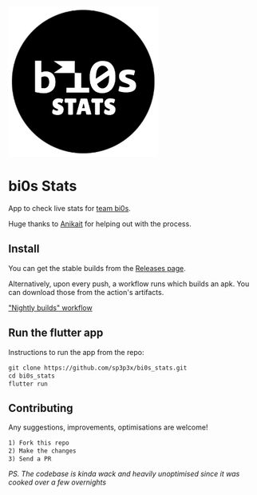 <img src="misc/logo/bi0s_stats_logo.png" alt="logo" width="300" height="300">

# bi0s Stats

App to check live stats for [team bi0s](bi0s.in).

Huge thanks to [Anikait](https://github.com/br34dcrumb) for helping out with the process.

## Install

You can get the stable builds from the [Releases page](https://github.com/sp3p3x/bi0s_stats/releases).

Alternatively, upon every push, a workflow runs which builds an apk. You can download those from the action's artifacts.

["Nightly builds" workflow](https://github.com/sp3p3x/bi0s_stats/actions)

## Run the flutter app

Instructions to run the app from the repo:

```
git clone https://github.com/sp3p3x/bi0s_stats.git
cd bi0s_stats
flutter run
```

## Contributing

Any suggestions, improvements, optimisations are welcome!

```
1) Fork this repo
2) Make the changes
3) Send a PR
```

*PS. The codebase is kinda wack and heavily unoptimised since it was cooked over a few overnights*
